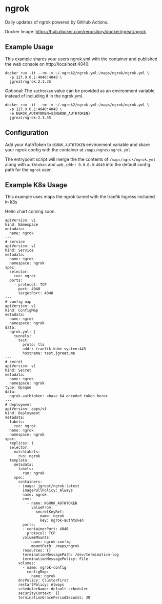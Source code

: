 # ngrok

Daily updates of ngrok powered by GitHub Actions.

Docker Image: https://hub.docker.com/repository/docker/jgreat/ngrok


## Example Usage

This example shares your users ngrok.yml with the container and published the web console on http://localhost:4040.

```
docker run -it --rm -v ~/.ngrok2/ngrok.yml:/maps/ngrok/ngrok.yml \
  -p 127.0.0.1:4040:4040 \
  jgreat/ngrok:2.3.35
```

Optional: The `authtoken` value can be provided as an environment variable instead of including it in the ngrok.yml.

```
docker run -it --rm -v ~/.ngrok2/ngrok.yml:/maps/ngrok/ngrok.yml \
  -p 127.0.0.1:4040:4040 \
  -e NGROK_AUTHTOKEN=${NGROK_AUTHTOKEN}
  jgreat/ngrok:2.3.35
```

## Configuration 

Add your AuthToken to `NGROK_AUTHTOKEN` environment variable and share your ngrok config with the container at `/maps/ngrok/ngrok.yml`.

The entrypoint script will merge the the contents of `/maps/ngrok/ngrok.yml` along with `authtoken` and `web_addr: 0.0.0.0:4040` into the default config path for the `ngrok` user.


## Example K8s Usage

This example uses maps the ngrok tunnel with the traefik Ingress included in [k3s](https://k3s.io/)

Helm chart coming soon.

```
apiVersion: v1
kind: Namespace
metadata:
  name: ngrok
---
# service
apiVersion: v1
kind: Service
metadata:
  name: ngrok
  namespace: ngrok
spec:
  selector:
    run: ngrok
  ports:
    - protocol: TCP
      port: 4040
      targetPort: 4040
---
# config map
apiVersion: v1
kind: ConfigMap
metadata:
  name: ngrok
  namespace: ngrok
data:
  ngrok.yml: |
    tunnels:
      test:
        proto: tls
        addr: traefik.kube-system:443
        hostname: test.jgreat.me
---
# secret
apiVersion: v1
kind: Secret
metadata:
  name: ngrok
  namespace: ngrok
type: Opaque
data:
  ngrok-authtoken: <base 64 encoded token here>
---
# deployment
apiVersion: apps/v1
kind: Deployment
metadata:
  labels:
    run: ngrok
  name: ngrok
  namespace: ngrok
spec:
  replicas: 1
  selector:
    matchLabels:
      run: ngrok
  template:
    metadata:
      labels:
        run: ngrok
    spec:
      containers:
      - image: jgreat/ngrok:latest
        imagePullPolicy: Always
        name: ngrok
        env:
          - name: NGROK_AUTHTOKEN
            valueFrom:
              secretKeyRef:
                name: ngrok
                key: ngrok-authtoken
        ports:
        - containerPort: 4040
          protocol: TCP
        volumeMounts:
          - name: ngrok-config
            mountPath: /maps/ngrok
        resources: {}
        terminationMessagePath: /dev/termination-log
        terminationMessagePolicy: File
      volumes:
        - name: ngrok-config
          configMap:
            name: ngrok
      dnsPolicy: ClusterFirst
      restartPolicy: Always
      schedulerName: default-scheduler
      securityContext: {}
      terminationGracePeriodSeconds: 30
```
